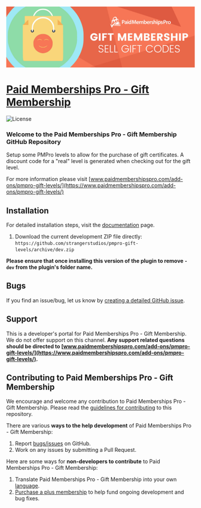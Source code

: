 ![](pmpro-gift-levels.jpg)

# [Paid Memberships Pro - Gift Membership](https://www.paidmembershipspro.com/add-ons/pmpro-gift-levels/) #
[comment]: # (Generate badges from shields.io, only works for .org plugins to get other stats etc. We'd have to create our own endpoints for Premium plugins)

![License](https://img.shields.io/badge/license-GPL--2.0%2B-red.svg?style=flat-square)

### Welcome to the Paid Memberships Pro - Gift Membership GitHub Repository
Setup some PMPro levels to allow for the purchase of gift certificates. A discount code for a "real" level is generated when checking out for the gift level.

For more information please visit [www.paidmembershipspro.com/add-ons/pmpro-gift-levels/](https://www.paidmembershipspro.com/add-ons/pmpro-gift-levels/)

## Installation ##
For detailed installation steps, visit the [documentation](https://www.paidmembershipspro.com/add-ons/pmpro-gift-levels/) page.

1. Download the current development ZIP file directly: `https://github.com/strangerstudios/pmpro-gift-levels/archive/dev.zip`

**Please ensure that once installing this version of the plugin to remove `-dev` from the plugin's folder name.**

## Bugs ##
If you find an issue/bug, let us know by [creating a detailed GitHub issue](https://github.com/strangerstudios/pmpro-gift-levels/issues/new).

## Support ##
This is a developer's portal for Paid Memberships Pro - Gift Membership. We do not offer support on this channel. **Any support related questions should be directed to [www.paidmembershipspro.com/add-ons/pmpro-gift-levels/](https://www.paidmembershipspro.com/add-ons/pmpro-gift-levels/).**

## Contributing to Paid Memberships Pro - Gift Membership ##
We encourage and welcome any contribution to Paid Memberships Pro - Gift Membership. Please read the [guidelines for contributing](https://github.com/strangerstudios/pmpro-gift-levels/blob/dev/.github/CONTRIBUTING.md) to this repository.

There are various **ways to the help development** of Paid Memberships Pro - Gift Membership:

1. Report [bugs/issues](https://github.com/strangerstudios/pmpro-gift-levels/issues/new) on GitHub.
2. Work on any issues by submitting a Pull Request.

Here are some ways for **non-developers to contribute** to Paid Memberships Pro - Gift Membership:

1. Translate Paid Memberships Pro - Gift Membership into your own [language](https://www.paidmembershipspro.com/paid-memberships-pro-in-your-language/).
2. [Purchase a plus membership](https://paidmembershipspro.com/pricing) to help fund ongoing development and bug fixes.
